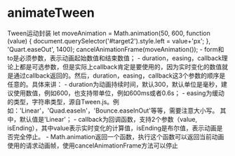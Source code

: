 # animateTween
Tween运动封装
              let moveAnimation = Math.animation(50, 600, function (value) {
                        document.querySelector('#target2').style.left = value+'px';
                    }, 'Quart.easeOut', 1400);
              cancelAnimationFrame(moveAnimation());
              - form和to是必须参数，表示动画起始数值和结束数值；
              - duration，easing，callback理论上都是可选参数，但是实际上callback肯定是要使用的，因为实时变化的数值就是通过callback返回的。然后，duration，easing，callback这3个参数的顺序是任意的。具体来讲：
              - duration为动画持续时间，默认300，默认单位是毫秒，建议使用数值，例如600，也支持带单位，例如600ms或者0.6s；
              - easing为缓动的类型，字符串类型，源自Tween.js。例如：'Linear'，'Quad.easeIn'，'Bounce.easeInOut'等等，需要注意大小写。 其中，默认值是'Linear'；
              - callback为回调函数，支持2个参数（value, isEnding），其中value表示实时变化的计算值，isEnding是布尔值，表示动画是否完全停止。
              - Math.animation返回一个函数，执行这个函数可以返回当前动画使用的请求动画帧，使用cancelAnimationFrame方法可以停止
